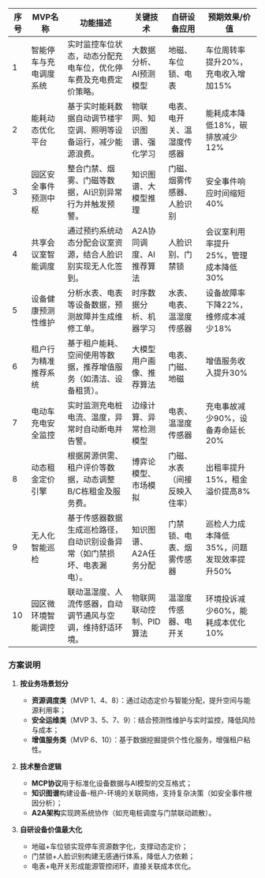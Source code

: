 
| 序号 | MVP名称                | 功能描述                                                                 | 关键技术                     | 自研设备应用                               | 预期效果/价值                                |
|------|-----------------------|--------------------------------------------------------------------------|------------------------------|--------------------------------------------|--------------------------------------------|
| 1    | 智能停车与充电调度系统 | 实时监控车位状态，动态分配充电车位，优化停车费及充电费定价策略。           | 大数据分析、AI预测模型       | 地磁、车位锁、电表                         | 车位周转率提升20%，充电收入增加15%           |
| 2    | 能耗动态优化平台       | 基于实时能耗数据自动调节楼宇空调、照明等设备运行，减少能源浪费。           | 物联网、知识图谱、强化学习   | 电表、电开关、温湿度传感器                 | 能耗成本降低18%，碳排放减少12%               |
| 3    | 园区安全事件预测中枢   | 整合门禁、烟雾、门磁等数据，AI识别异常行为并触发预警。                     | 知识图谱、大模型推理         | 门磁、烟雾传感器、人脸识别                 | 安全事件响应时间缩短40%                      |
| 4    | 共享会议室智能调度     | 通过预约系统动态分配会议室资源，结合人脸识别实现无人化签到。               | A2A协同调度、AI推荐算法      | 人脸识别、门禁锁                           | 会议室利用率提升25%，管理成本降低30%          |
| 5    | 设备健康预测性维护     | 分析水表、电表等设备数据，预测故障并生成维修工单。                         | 时序数据分析、机器学习       | 水表、电表、温湿度传感器                   | 设备故障率下降22%，维修成本减少18%            |
| 6    | 租户行为精准推荐系统   | 基于租户能耗、空间使用等数据，推荐增值服务（如清洁、设备租赁）。           | 大模型用户画像、推荐算法     | 电表、门磁、地磁                           | 增值服务收入提升30%                          |
| 7    | 电动车充电安全监控     | 实时监测充电桩电流、温度，异常时自动断电并告警。                           | 边缘计算、异常检测模型       | 电表、温湿度传感器                         | 充电事故减少90%，设备寿命延长20%              |
| 8    | 动态租金定价引擎       | 根据房源供需、租户评价等数据，动态调整B/C栋租金及服务费。                  | 博弈论模型、市场模拟         | 门磁、水表（间接反映入住率）               | 出租率提升15%，租金溢价提高8%                 |
| 9    | 无人化智能巡检         | 基于传感器数据生成巡检路径，自动识别设备异常（如门禁损坏、电表漏电）。     | 知识图谱、A2A任务分配        | 门禁锁、电表、烟雾传感器                   | 巡检人力成本降低35%，问题发现效率提升50%      |
| 10   | 园区微环境智能调控     | 联动温湿度、人流传感器，自动调节通风与空调，维持舒适环境。                 | 物联网联动控制、PID算法      | 温湿度传感器、电开关                       | 环境投诉减少60%，能耗成本优化10%              |


### 方案说明

1. **按业务场景划分**

   - **资源调度类**（MVP 1、4、8）：通过动态定价与智能分配，提升空间与能源利用率；
   - **安全运维类**（MVP 3、5、7、9）：结合预测性维护与实时监控，降低风险与成本；
   - **增值服务类**（MVP 6、10）：基于数据挖掘提供个性化服务，增强租户粘性。
2. **技术整合逻辑**

   - **MCP协议**用于标准化设备数据与AI模型的交互格式；
   - **知识图谱**构建设备-租户-环境的关联网络，支持复杂决策（如安全事件根因分析）；
   - **A2A架构**实现跨系统协作（如充电桩调度与门禁联动疏散）。
3. **自研设备价值最大化**

   - 地磁+车位锁实现停车资源数字化，支撑动态定价；
   - 门禁锁+人脸识别构建无感通行体系，降低人力依赖；
   - 电表+电开关形成能源管控闭环，直接关联成本优化。

